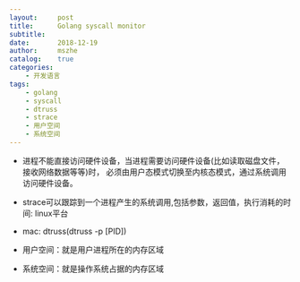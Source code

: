 ```yaml
---
layout:     post
title:      Golang syscall monitor
subtitle:   
date:       2018-12-19
author:     mszhe
catalog:    true
categories:
    - 开发语言
tags:
    - golang
    - syscall
    - dtruss
    - strace
    - 用户空间
    - 系统空间
---
```


 - 进程不能直接访问硬件设备，当进程需要访问硬件设备(比如读取磁盘文件，接收网络数据等等)时，
 必须由用户态模式切换至内核态模式，通过系统调用访问硬件设备。
 - strace可以跟踪到一个进程产生的系统调用,包括参数，返回值，执行消耗的时间: linux平台
 - mac: dtruss(dtruss -p [PID])
 
 
 - 用户空间：就是用户进程所在的内存区域
 - 系统空间：就是操作系统占据的内存区域